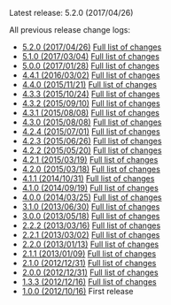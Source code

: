 Latest release: 5.2.0 (2017/04/26)

All previous release change logs:

* [5.2.0 (2017/04/26)](Documentation/Changelog/5.2.0.md) [Full list of changes](https://github.com/FluidTYPO3/fluidcontent/compare/5.1.0...5.2.0)
* [5.1.0 (2017/03/04)](Documentation/Changelog/5.1.0.md) [Full list of changes](https://github.com/FluidTYPO3/fluidcontent/compare/5.0.0...5.1.0)
* [5.0.0 (2017/01/28)](Documentation/Changelog/5.0.0.md) [Full list of changes](https://github.com/FluidTYPO3/fluidcontent/compare/4.4.1...5.0.0)
* [4.4.1 (2016/03/02)](Documentation/Changelog/4.4.1.md) [Full list of changes](https://github.com/FluidTYPO3/fluidcontent/compare/4.4.0...4.4.1)
* [4.4.0 (2015/11/21)](Documentation/Changelog/4.4.0.md) [Full list of changes](https://github.com/FluidTYPO3/fluidcontent/compare/4.3.3...4.4.0)
* [4.3.3 (2015/10/24)](Documentation/Changelog/4.3.3.md) [Full list of changes](https://github.com/FluidTYPO3/fluidcontent/compare/4.3.2...4.3.3)
* [4.3.2 (2015/09/10)](Documentation/Changelog/4.3.2.md) [Full list of changes](https://github.com/FluidTYPO3/fluidcontent/compare/4.3.1...4.3.2)
* [4.3.1 (2015/08/08)](Documentation/Changelog/4.3.1.md) [Full list of changes](https://github.com/FluidTYPO3/fluidcontent/compare/4.3.0...4.3.1)
* [4.3.0 (2015/08/08)](Documentation/Changelog/4.3.0.md) [Full list of changes](https://github.com/FluidTYPO3/fluidcontent/compare/4.2.4...4.3.0)
* [4.2.4 (2015/07/01)](Documentation/Changelog/4.2.4.md) [Full list of changes](https://github.com/FluidTYPO3/fluidcontent/compare/4.2.3...4.2.4)
* [4.2.3 (2015/06/26)](Documentation/Changelog/4.2.3.md) [Full list of changes](https://github.com/FluidTYPO3/fluidcontent/compare/4.2.2...4.2.3)
* [4.2.2 (2015/05/20)](Documentation/Changelog/4.2.2.md) [Full list of changes](https://github.com/FluidTYPO3/fluidcontent/compare/4.2.1...4.2.2)
* [4.2.1 (2015/03/19)](Documentation/Changelog/4.2.1.md) [Full list of changes](https://github.com/FluidTYPO3/fluidcontent/compare/4.2.0...4.2.1)
* [4.2.0 (2015/03/18)](Documentation/Changelog/4.2.0.md) [Full list of changes](https://github.com/FluidTYPO3/fluidcontent/compare/4.1.1...4.2.0)
* [4.1.1 (2014/10/31)](Documentation/Changelog/4.1.1.md) [Full list of changes](https://github.com/FluidTYPO3/fluidcontent/compare/4.1.0...4.1.1)
* [4.1.0 (2014/09/19)](Documentation/Changelog/4.1.0.md) [Full list of changes](https://github.com/FluidTYPO3/fluidcontent/compare/4.0.0...4.1.0)
* [4.0.0 (2014/03/25)](Documentation/Changelog/4.0.0.md) [Full list of changes](https://github.com/FluidTYPO3/fluidcontent/compare/3.1.0...4.0.0)
* [3.1.0 (2013/06/30)](Documentation/Changelog/3.1.0.md) [Full list of changes](https://github.com/FluidTYPO3/fluidcontent/compare/3.0.0...3.1.0)
* [3.0.0 (2013/05/18)](Documentation/Changelog/3.0.0.md) [Full list of changes](https://github.com/FluidTYPO3/fluidcontent/compare/2.2.2...3.0.0)
* [2.2.2 (2013/03/16)](Documentation/Changelog/2.2.2.md) [Full list of changes](https://github.com/FluidTYPO3/fluidcontent/compare/2.2.1...2.2.2)
* [2.2.1 (2013/03/02)](Documentation/Changelog/2.2.1.md) [Full list of changes](https://github.com/FluidTYPO3/fluidcontent/compare/2.2.0...2.2.1)
* [2.2.0 (2013/01/13)](Documentation/Changelog/2.2.0.md) [Full list of changes](https://github.com/FluidTYPO3/fluidcontent/compare/2.1.1...2.2.0)
* [2.1.1 (2013/01/09)](Documentation/Changelog/2.1.1.md) [Full list of changes](https://github.com/FluidTYPO3/fluidcontent/compare/2.1.0...2.1.1)
* [2.1.0 (2012/12/31)](Documentation/Changelog/2.1.0.md) [Full list of changes](https://github.com/FluidTYPO3/fluidcontent/compare/2.0.0...2.1.0)
* [2.0.0 (2012/12/31)](Documentation/Changelog/2.0.0.md) [Full list of changes](https://github.com/FluidTYPO3/fluidcontent/compare/1.3.3...2.0.0)
* [1.3.3 (2012/12/16)](Documentation/Changelog/1.3.3.md) [Full list of changes](https://github.com/FluidTYPO3/fluidcontent/compare/1.0.0...1.3.3)
* [1.0.0 (2012/10/16)](Documentation/Changelog/1.0.0.md) First release